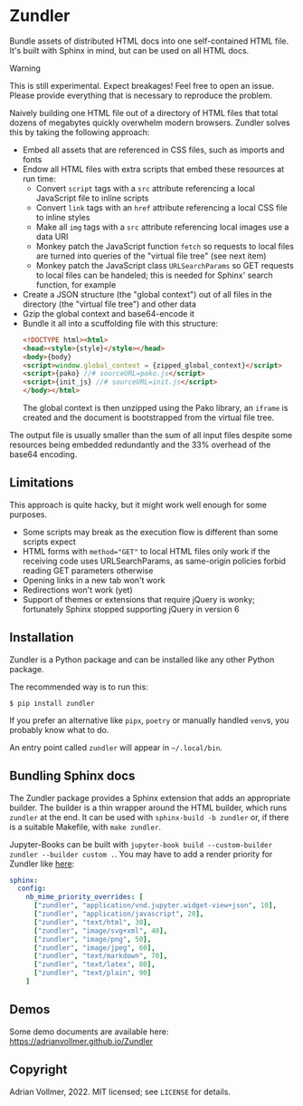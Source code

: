 Zundler
=======

Bundle assets of distributed HTML docs into one self-contained HTML file.
It's built with Sphinx in mind, but can be used on all HTML docs.

> [!WARNING]
> This is still experimental. Expect breakages! Feel free
> to open an issue. Please provide everything that is necessary to reproduce
> the problem.

Naively building one HTML file out of a directory of HTML files that total
dozens of megabytes quickly overwhelm modern browsers. Zundler solves this
by taking the following approach:

* Embed all assets that are referenced in CSS files, such as imports and
  fonts
* Endow all HTML files with extra scripts that embed these resources at run time:
  * Convert `script` tags with a `src` attribute referencing a local JavaScript file to inline scripts
  * Convert `link` tags with an `href` attribute referencing a local CSS file to inline styles
  * Make all `img` tags with a `src` attribute referencing local images use a data URI
  * Monkey patch the JavaScript function `fetch` so requests to local files are turned into queries of the "virtual file tree" (see next item)
  * Monkey patch the JavaScript class `URLSearchParams` so GET requests to
    local files can be handeled; this is needed for Sphinx' search function, for example
* Create a JSON structure (the "global context") out of all files in the directory (the "virtual file tree") and other data
* Gzip the global context and base64-encode it
* Bundle it all into a scuffolding file with this structure:
  ```html
  <!DOCTYPE html><html>
  <head><style>{style}</style></head>
  <body>{body}
  <script>window.global_context = {zipped_global_context}</script>
  <script>{pako} //# sourceURL=pako.js</script>
  <script>{init_js} //# sourceURL=init.js</script>
  </body></html>
  ```
  The global context is then unzipped using the Pako library, an `iframe` is
  created and the document is bootstrapped from the virtual file tree.

The output file is usually smaller than the sum of all input files despite
some resources being embedded redundantly and the 33% overhead of the base64
encoding.


Limitations
-----------

This approach is quite hacky, but it might work well enough for some purposes.

* Some scripts may break as the execution flow is different than some scripts
  expect
* HTML forms with `method="GET"` to local HTML files only work if the
  receiving code uses URLSearchParams, as same-origin policies forbid
  reading GET parameters otherwise
* Opening links in a new tab won't work
* Redirections won't work (yet)
* Support of themes or extensions that require jQuery is wonky; fortunately
  Sphinx stopped supporting jQuery in version 6


Installation
------------

Zundler is a Python package and can be installed like any other Python
package.

The recommended way is to run this:

```shell-session
$ pip install zundler
```

If you prefer an alternative like `pipx`, `poetry` or manually handled
`venv`s, you probably know what to do.

An entry point called `zundler` will appear in `~/.local/bin`.


Bundling Sphinx docs
--------------------

The Zundler package provides a Sphinx extension that adds an appropriate
builder. The builder is a thin wrapper around the HTML builder, which runs
`zundler` at the end. It can be used with `sphinx-build -b zundler` or, if
there is a suitable Makefile, with `make zundler`.

Jupyter-Books can be built with `jupyter-book build --custom-builder
zundler --builder custom .`. You may have to add a render priority for Zundler like
[here](https://jupyterbook.org/en/stable/content/code-outputs.html#render-priority):

```yaml
sphinx:
  config:
    nb_mime_priority_overrides: [
      ["zundler", "application/vnd.jupyter.widget-view+json", 10],
      ["zundler", "application/javascript", 20],
      ["zundler", "text/html", 30],
      ["zundler", "image/svg+xml", 40],
      ["zundler", "image/png", 50],
      ["zundler", "image/jpeg", 60],
      ["zundler", "text/markdown", 70],
      ["zundler", "text/latex", 80],
      ["zundler", "text/plain", 90]
    ]
```

Demos
-----

Some demo documents are available here:
<https://adrianvollmer.github.io/Zundler>


Copyright
---------

Adrian Vollmer, 2022. MIT licensed; see `LICENSE` for details.
